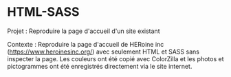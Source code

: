 # HTML-SASS
Projet : Reproduire la page d'accueil d'un site existant

Contexte : Reproduire la page d'accueil de HERoine inc (https://www.heroinesinc.org/) avec seulement HTML et SASS sans inspecter la page. Les couleurs ont été copié avec ColorZilla et les photos et pictogrammes ont été enregistrés directement via le site internet.
